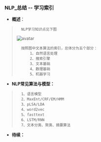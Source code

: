 ### NLP_总结 -- 学习索引
- **概述**：
>       NLP学习知识点见下图
>![avatar](https://github.com/nwaiting/wolf-ai/blob/master/wolf_others/pic/nlp_keys.jpg)
>
>       按照图中文本算法的索引，总体分为五个部分：
>           1、自然语言处理
>           2、搜索引擎
>           3、文本基础
>           4、数理基础
>           5、机器学习
>
>

- **NLP常见算法与模型：**
>       1、语言模型
>       2、MaxEnt/CRF/EM/HMM
>       3、pLSA/LDA
>       4、word2vec
>       5、fasttext
>       6、LSTM/RNN
>       7、文本分类、聚类、摘要算法
>
>
>
>
>
>
>
>
>
>
>
>
>

- **待续：**
>
>
>
>
>
>
>
>
>
>
